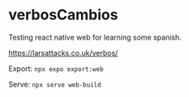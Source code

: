 # verbosCambios
Testing react native web for learning some spanish.

https://larsattacks.co.uk/verbos/

Export: `npx expo export:web`

Serve: `npx serve web-build`
